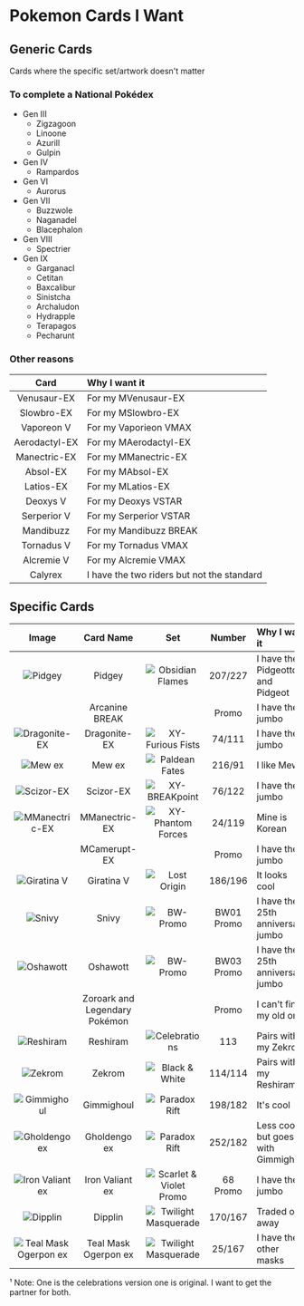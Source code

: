 # Pokemon Cards I Want

## Generic Cards
Cards where the specific set/artwork doesn't matter

### To complete a National Pokédex
- Gen III
    - Zigzagoon
    - Linoone
    - Azurill
    - Gulpin
- Gen IV
    - Rampardos
- Gen VI
    - Aurorus
- Gen VII
    - Buzzwole
    - Naganadel
    - Blacephalon
- Gen VIII
    - Spectrier
- Gen IX
    - Garganacl
    - Cetitan
    - Baxcalibur
    - Sinistcha
    - Archaludon
    - Hydrapple
    - Terapagos
    - Pecharunt

### Other reasons
Card|Why I want it
:-:|:--
Venusaur-EX|For my MVenusaur-EX
Slowbro-EX|For my MSlowbro-EX
Vaporeon V|For my Vaporieon VMAX
Aerodactyl-EX|For my MAerodactyl-EX
Manectric-EX|For my MManectric-EX
Absol-EX|For my MAbsol-EX
Latios-EX|For my MLatios-EX
Deoxys V|For my Deoxys VSTAR
Serperior V|For my Serperior VSTAR
Mandibuzz|For my Mandibuzz BREAK
Tornadus V|For my Tornadus VMAX
Alcremie V|For my Alcremie VMAX
Calyrex|I have the two riders but not the standard


## Specific Cards

Image|Card Name|Set|Number|Why I want it
:-:|:-:|:-:|:-:|:--
![Pidgey](https://www.pokemon.com/static-assets/content-assets/cms2/img/cards/web/SV03/SV03_EN_207.png)|Pidgey|![Obsidian Flames](https://www.pokemon.com/static-assets/content-assets/cms/img/tcg/expansion-symbols/_40x40/sv03-expansion-symbol.png)|207/227|I have the Pidgeotto and Pidgeot
&nbsp;|Arcanine BREAK||Promo|I have the jumbo
![Dragonite-EX](https://www.pokemon.com/static-assets/content-assets/cms2/img/cards/web/XY3/XY3_EN_74.png)|Dragonite-EX|![XY-Furious Fists](https://www.pokemon.com/static-assets/content-assets/cms/img/tcg/expansion-symbols/_40x40/xy3-expansion-symbol.png)|74/111|I have the jumbo
![Mew ex](https://www.pokemon.com/static-assets/content-assets/cms2/img/cards/web/SV4PT5/SV4PT5_EN_216.png)|Mew ex|![Paldean Fates](https://www.pokemon.com/static-assets/content-assets/cms/img/tcg/expansion-symbols/_40x40/sv4pt5-expansion-symbol.png)|216/91| I like Mew
![Scizor-EX](https://www.pokemon.com/static-assets/content-assets/cms2/img/cards/web/XY9/XY9_EN_76.png)|Scizor-EX|![XY-BREAKpoint](https://www.pokemon.com/static-assets/content-assets/cms/img/tcg/expansion-symbols/_40x40/xy9-expansion-symbol.png)|76/122|I have the jumbo
![MManectric-EX](https://www.pokemon.com/static-assets/content-assets/cms2/img/cards/web/XY4/XY4_EN_24.png)|MManectric-EX|![XY-Phantom Forces](https://www.pokemon.com/static-assets/content-assets/cms/img/tcg/expansion-symbols/_40x40/xy4-expansion-symbol.png)|24/119|Mine is Korean
&nbsp;|MCamerupt-EX||Promo|I have the jumbo
![Giratina V](https://www.pokemon.com/static-assets/content-assets/cms2/img/cards/web/SWSH11/SWSH11_EN_186.png)|Giratina V|![Lost Origin](https://www.pokemon.com/static-assets/content-assets/cms/img/tcg/expansion-symbols/_40x40/swsh11-expansion-symbol.png)|186/196|It looks cool
![Snivy](https://www.pokemon.com/static-assets/content-assets/cms2/img/cards/web/BWP/BWP_EN_BW01.png)|Snivy|![BW-Promo](https://www.pokemon.com/static-assets/content-assets/cms/img/tcg/expansion-symbols/_40x40/black-star-promo.png)|BW01 Promo|I have the 25th anniversary jumbo
![Oshawott](https://www.pokemon.com/static-assets/content-assets/cms2/img/cards/web/BWP/BWP_EN_BW03.png)|Oshawott|![BW-Promo](https://www.pokemon.com/static-assets/content-assets/cms/img/tcg/expansion-symbols/_40x40/black-star-promo.png)|BW03 Promo|I have the 25th anniversary jumbo
&nbsp;|Zoroark and Legendary Pokémon||Promo|I can't find my old one
![Reshiram](https://www.pokemon.com/static-assets/content-assets/cms2/img/cards/web/CELC/CELC_EN_113_A.png)|Reshiram|![Celebrations](https://www.pokemon.com/static-assets/content-assets/cms/img/tcg/expansion-symbols/_40x40/25th-expansion-symbol.png)|113|Pairs with my Zekrom¹
![Zekrom](https://www.pokemon.com/static-assets/content-assets/cms2/img/cards/web/BW1/BW1_EN_114.png)|Zekrom|![Black & White](https://www.pokemon.com/static-assets/content-assets/cms-en-uk/img/tcg/expansion-symbols/bw1-expansion-symbol.png)|114/114|Pairs with my Reshiram¹
![Gimmighoul](https://www.pokemon.com/static-assets/content-assets/cms2/img/cards/web/SV04/SV04_EN_198.png)|Gimmighoul|![Paradox Rift](https://www.pokemon.com/static-assets/content-assets/cms/img/tcg/expansion-symbols/_40x40/sv04-expansion-symbol.png)|198/182|It's cool
![Gholdengo ex](https://www.pokemon.com/static-assets/content-assets/cms2/img/cards/web/SV04/SV04_EN_252.png)|Gholdengo ex|![Paradox Rift](https://www.pokemon.com/static-assets/content-assets/cms/img/tcg/expansion-symbols/_40x40/sv04-expansion-symbol.png)|252/182|Less cool but goes with Gimmighoul
![Iron Valiant ex](https://www.pokemon.com/static-assets/content-assets/cms2/img/cards/web/SVP/SVP_EN_68.png)|Iron Valiant ex|![Scarlet & Violet Promo](https://www.pokemon.com/static-assets/content-assets/cms/img/tcg/expansion-symbols/_40x40/svp-expansion-symbol.png)|68 Promo|I have the jumbo
![Dipplin](https://www.pokemon.com/static-assets/content-assets/cms2/img/cards/web/SV06/SV06_EN_170.png)|Dipplin|![Twilight Masquerade](https://www.pokemon.com/static-assets/content-assets/cms/img/tcg/expansion-symbols/_40x40/sv06-expansion-symbol.png)|170/167|Traded one away
![Teal Mask Ogerpon ex](https://www.pokemon.com/static-assets/content-assets/cms2/img/cards/web/SV06/SV06_EN_25.png)|Teal Mask Ogerpon ex|![Twilight Masquerade](https://www.pokemon.com/static-assets/content-assets/cms/img/tcg/expansion-symbols/_40x40/sv06-expansion-symbol.png)|25/167|I have the other masks

¹ Note: One is the celebrations version one is original. I want to get the partner for both.
